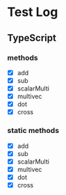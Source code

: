 # Test Log

## TypeScript

### methods

-[x] add
-[x] sub
-[x] scalarMulti
-[x] multivec
-[x] dot
-[x] cross

### static methods

-[x] add
-[x] sub
-[x] scalarMulti
-[x] multivec
-[x] dot
-[x] cross